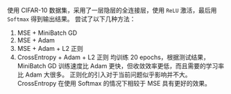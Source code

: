 使用 CIFAR-10 数据集，采用了一层隐层的全连接层，使用 `ReLU` 激活，最后用 `Softmax` 得到输出结果。
尝试了以下几种方法：
1. MSE + MiniBatch GD
2. MSE + Adam
3. MSE + Adam + L2 正则
4. CrossEntropy + Adam + L2 正则
均训练 20 epochs，根据测试结果，MiniBatch GD 训练速度比 Adam 更快，但收敛效率更低，而且需要的学习率比 Adam 大很多。
正则化的引入对于当前问题似乎影响并不大。
CrossEntropy 在使用 Softmax 的情况下相较于 MSE 具有更好的效果。